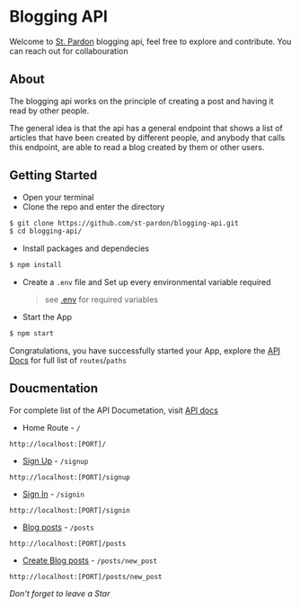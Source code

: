 # Blogging API
Welcome to [St. Pardon](https://st-pardon.github.io/portfolio-landing-page) blogging api, feel free to explore and contribute. You can reach out for collabouration
## About
The blogging api works on the principle of creating a post and having it read by other people. 

The general idea is that the api has a general endpoint that shows a list of articles that have been created by different people, and anybody that calls this endpoint, are able to read a blog created by them or other users.

## Getting Started
- Open your terminal
- Clone the repo and enter the directory
```sh
$ git clone https://github.com/st-pardon/blogging-api.git 
$ cd blogging-api/
```
- Install packages and dependecies
```sh
$ npm install
```
- Create a `.env` file and  Set up every environmental variable required
    > see [.env]() for required variables 
- Start the App
```sh
$ npm start
```
Congratulations, you have successfully started your App, explore the [API Docs](./routes/README.md) for full list of `routes`/`paths`
## Doucmentation
For complete list of the API Documetation, visit [API docs](./routes/README.md)

- Home Route - `/`
```
http://localhost:[PORT]/
```
- [Sign Up](./routes/README.md#signup-route) - `/signup`
```
http://localhost:[PORT]/signup
```
- [Sign In](./routes/README.md/#signin-route) - `/signin`
```
http://localhost:[PORT]/signin
```
- [Blog posts](./routes/README.md#get-all-post) - `/posts`
```
http://localhost:[PORT]/posts
```
- [Create Blog posts](./routes/README.md#create-post) - `/posts/new_post`
```
http://localhost:[PORT]/posts/new_post
```

*Don't forget to leave a Star*